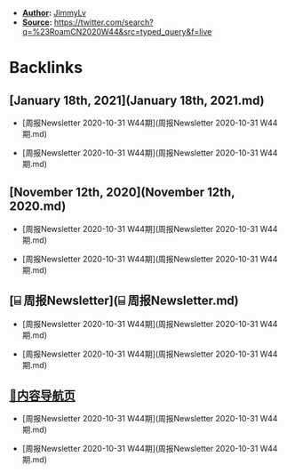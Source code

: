 - **[Author](Author.md):** [JimmyLv](JimmyLv.md)
- **[Source](Source.md):** https://twitter.com/search?q=%23RoamCN2020W44&src=typed_query&f=live

# Backlinks
## [January 18th, 2021](January 18th, 2021.md)
- [周报Newsletter 2020-10-31 W44期](周报Newsletter 2020-10-31 W44期.md)

- [周报Newsletter 2020-10-31 W44期](周报Newsletter 2020-10-31 W44期.md)

## [November 12th, 2020](November 12th, 2020.md)
- [周报Newsletter 2020-10-31 W44期](周报Newsletter 2020-10-31 W44期.md)

- [周报Newsletter 2020-10-31 W44期](周报Newsletter 2020-10-31 W44期.md)

## [⌸ 周报Newsletter](⌸ 周报Newsletter.md)
- [周报Newsletter 2020-10-31 W44期](周报Newsletter 2020-10-31 W44期.md)

- [周报Newsletter 2020-10-31 W44期](周报Newsletter 2020-10-31 W44期.md)

## [🎈内容导航页](🎈内容导航页.md)
- [周报Newsletter 2020-10-31 W44期](周报Newsletter 2020-10-31 W44期.md)

- [周报Newsletter 2020-10-31 W44期](周报Newsletter 2020-10-31 W44期.md)


